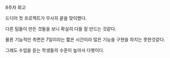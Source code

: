 8주차 회고

드디어 첫 프로젝트가 무사히 끝을 맞이했다.

다른 팀들이 만든 것들을 보니 확실히 다들 잘 만드는 것같다.

물론 기능적인 측면은 7일이라는 짧은 시간이라 많은 기능을 구현을 하지는 못한것같다.

그래도 수업을 듣는 학생들의 수준이 높아서 다행이다.